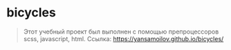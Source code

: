 # bicycles
>Этот учебный проект был выполнен с помощью препроцессоров scss, javascript, html.
>Ссылка: https://yansamoilov.github.io/bicycles/
